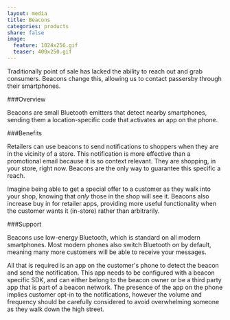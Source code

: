 ```yaml
---
layout: media
title: Beacons
categories: products
share: false
image:
  feature: 1024x256.gif
  teaser: 400x250.gif
---
```

Traditionally point of sale has lacked the ability to reach out and grab consumers. Beacons change this, allowing us to contact passersby through their smartphones.

###Overview

Beacons are small Bluetooth emitters that detect nearby smartphones, sending them a location-specific code that activates an app on the phone.

###Benefits

Retailers can use beacons to send notifications to shoppers when they are in the vicinity of a store. This notification is more effective than a promotional email because it is so context relevant. They are shopping, in your store, right now. Beacons are the only way to guarantee this specific a reach.

Imagine being able to get a special offer to a customer as they walk into your shop, knowing that *only* those in the shop will see it. Beacons also increase buy in for retailer apps, providing more useful functionality when the customer wants it (in-store) rather than arbitrarily.

###Support

Beacons use low-energy Bluetooth, which is standard on all modern smartphones. Most modern phones also switch Bluetooth on by default, meaning many more customers will be able to receive your messages.

All that is required is an app on the customer's phone to detect the beacon and send the notification. This app needs to be configured with a beacon specific SDK, and can either belong to the beacon owner or be a third party app that is part of a beacon network. The presence of the app on the phone implies customer opt-in to the notifications, however the volume and frequency should be carefully considered to avoid overwhelming someone as they walk down the high street.
